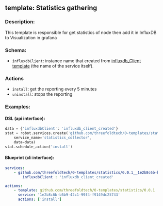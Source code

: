 ## template: Statistics gathering 

### Description:
This template is responsible for get statistics of node then add it in InfluxDB to Visualization in grafana
### Schema:

- `influxdbClient`: instance name that created from [influxdb_Client template](../influxdb_client) (the name of the service itself).

### Actions
- `install`: get the reporting every 5 minutes
- `uninstall`: stops the reporting


### Examples:
#### DSL (api interface):
```python
data = {'influxdbClient': 'influxdb_client_created'}
stat = robot.services.create('github.com/threefoldtech/0-templates/statistics/0.0.1',
    service_name='statistics_collector', 
    data=data)
stat.schedule_action('install')
```

#### Blueprint (cli interface):
```yaml
services:
    - github.com/threefoldtech/0-templates/statistics/0.0.1__1e2b8c6b-b5b9-42c1-99f4-f9149dc25743:
        influxdbClient : 'influxdb_client_created'

actions:
    - template: github.com/threefoldtech/0-templates/statistics/0.0.1
      service: '1e2b8c6b-b5b9-42c1-99f4-f9149dc25743'
      actions: ['install']
```


